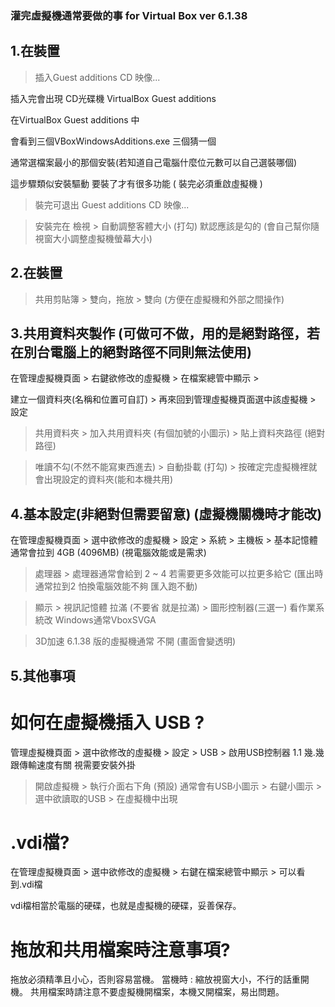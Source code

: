 
### 灌完虛擬機通常要做的事 for Virtual Box ver 6.1.38 

## 1.在裝置
 > 插入Guest additions CD 映像... 

插入完會出現 CD光碟機 VirtualBox Guest additions

在VirtualBox Guest additions 中 

會看到三個VBoxWindowsAdditions.exe 三個猜一個

通常選檔案最小的那個安裝(若知道自己電腦什麼位元數可以自己選裝哪個)

這步驟類似安裝驅動 要裝了才有很多功能 ( 裝完必須重啟虛擬機 )

 > 裝完可退出 Guest additions CD 映像...

 > 安裝完在 檢視 > 自動調整客體大小 (打勾) 默認應該是勾的 (會自己幫你隨視窗大小調整虛擬機螢幕大小)

## 2.在裝置

 > 共用剪貼簿 > 雙向，拖放 > 雙向 (方便在虛擬機和外部之間操作)

## 3.共用資料夾製作 (可做可不做，用的是絕對路徑，若在別台電腦上的絕對路徑不同則無法使用)

在管理虛擬機頁面 > 右鍵欲修改的虛擬機 > 在檔案總管中顯示 > 

建立一個資料夾(名稱和位置可自訂) > 再來回到管理虛擬機頁面選中該虛擬機 > 設定

 > 共用資料夾 > 加入共用資料夾 (有個加號的小圖示) > 貼上資料夾路徑 (絕對路徑)

 > 唯讀不勾(不然不能寫東西進去) > 自動掛載 (打勾) > 按確定完虛擬機裡就會出現設定的資料夾(能和本機共用)

## 4.基本設定(非絕對但需要留意) (虛擬機關機時才能改)

在管理虛擬機頁面 > 選中欲修改的虛擬機 > 設定 > 系統 > 主機板 > 基本記憶體 通常會拉到 4GB (4096MB) (視電腦效能或是需求)

 > 處理器 > 處理器通常會給到 2 ~ 4 若需要更多效能可以拉更多給它 (匯出時通常拉到2 怕換電腦效能不夠 匯入跑不動)

 > 顯示 > 視訊記憶體 拉滿 (不要省 就是拉滿) > 圖形控制器(三選一) 看作業系統改 Windows通常VboxSVGA

 > 3D加速 6.1.38 版的虛擬機通常 不開 (畫面會變透明)

## 5.其他事項

# 如何在虛擬機插入 USB ?

管理虛擬機頁面 > 選中欲修改的虛擬機 > 設定 > USB > 啟用USB控制器 1.1 幾.幾 跟傳輸速度有關 視需要安裝外掛

 > 開啟虛擬機 > 執行介面右下角 (預設) 通常會有USB小圖示 > 右鍵小圖示 > 選中欲讀取的USB > 在虛擬機中出現 


# .vdi檔?

在管理虛擬機頁面 > 選中欲修改的虛擬機 > 右鍵在檔案總管中顯示 > 可以看到.vdi檔

vdi檔相當於電腦的硬碟，也就是虛擬機的硬碟，妥善保存。


# 拖放和共用檔案時注意事項?

拖放必須精準且小心，否則容易當機。
當機時 : 縮放視窗大小，不行的話重開機。
共用檔案時請注意不要虛擬機開檔案，本機又開檔案，易出問題。
